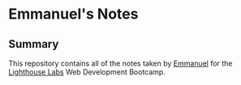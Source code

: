 # Emmanuel's Notes

## Summary 

This repository contains all of the notes taken by [Emmanuel](https://github.com/emmanueletti) for the [Lighthouse Labs](https://www.lighthouselabs.ca/) Web Development Bootcamp.

